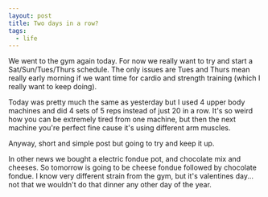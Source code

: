 ```yaml
---
layout: post
title: Two days in a row?
tags:
  - life
---
```

<p>We went to the gym again today. For now we really want to try and start a Sat/Sun/Tues/Thurs schedule. The only issues are Tues and Thurs mean really early morning if we want time for cardio and strength training (which I really want to keep doing).</p><p>Today was pretty much the same as yesterday but I used 4 upper body machines and did 4 sets of 5 reps instead of just 20 in a row. It's so weird how you can be extremely tired from one machine, but then the next machine you're perfect fine cause it's using different arm muscles.</p><p>Anyway, short and simple post but going to try and keep it up.</p><p>In other news we bought a electric fondue pot, and chocolate mix and cheeses. So tomorrow is going to be cheese fondue followed by chocolate fondue. I know very different strain from the gym, but it's valentines day... not that we wouldn't do that dinner any other day of the year.</p>
